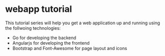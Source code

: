 webapp tutorial
======================

This tutorial series will help you get a web application up and running using the follwoing technologies:

* Go for developing the backend
* Angularjs for developing the frontend
* Bootstrap and Font-Awesome for page layout and icons
 
